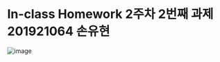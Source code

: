 # In-class Homework 2주차 2번째 과제 201921064 손유현

![image](https://user-images.githubusercontent.com/79883576/110594815-9c3ed700-81c0-11eb-94b0-497fa15be5a1.png)

